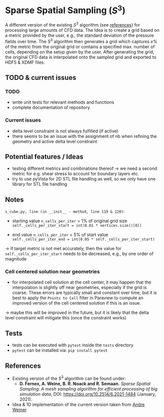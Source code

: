 # Sparse Spatial Sampling ($S^3$)
A different version of the existing $S^3$ algorithm (see [references](#References)) for processing large amounts of CFD data. 
The Idea is to create a grid based on a metric provided by the user, e.g., the standard deviation of the pressure fields 
over time. The $S^3$ algorithm then generates a grid which captures *x%* of the metric from the original grid or contains
a specified max. number of cells, depending on the setup given by the user. After generating the grid, the original CFD 
data is interpolated onto the sampled grid and exported to HDF5 & XDMF files.

## TODO & current issues
### TODO
- write unit tests for relevant methods and functions
- complete documentation of repository

### Current issues
- delta level constraint is not always fulfilled (if active)
- there seems to be an issue with the assignment of nb when refining the geometry and active delta level constraint

## Potential features / Ideas
- testing different metrics and combinations thereof -> we need a second metric for e.g. shear stress to account
for boundary layers etc.
- try to use pyVista for 2D STL file handling as well, so we only have one library for STL file handling

## Notes
`s_cube.py, line (in __init__ - method, line 119 & 120)`:  
- starting value `n_cells_per_iter` = 1% of original grid size  
`self._cells_per_iter_start = int(0.01 * vertices.size()[0])`


- end value `n_cells_per_iter` = 5% of start value 
`self._cells_per_iter_end = int(0.05 * self._cells_per_iter_start)`

-> if target metric is not met accurately, then the value for `self._cells_per_iter_start` needs to be decreased, e.g.,
by one order of magnitude

### Cell centered solution near geometries
- for interpolated cell solution at the cell center, it may happen that the interpolation is slightly off near geometries, 
especially if the grid is coarse. These errors are typically small and constant over time, 
but it is best to apply the `Points to Cell` filter in Paraview to compute an improved version of the cell centered solution 
if this is an issue.

-> maybe this will be improved in the future, but it is likely that the delta level constraint will mitigate this 
(once the constraint works)

## Tests
- tests can be executed with `pytest` inside the `tests` directory
- `pytest` can be installed via: `pip install pytest`

## References
- Existing version of the $S^3$ algorithm can be found under: 
  - **D. Fernex, A. Weine, B. R. Noack and R. Semaan.** *Sparse Spatial Sampling: A mesh sampling algorithm for efficient 
  processing of big simulation data*, DOI: https://doi.org/10.2514/6.2021-1484 (January, 2021).
- Idea & 1D implementation of the current version taken from [Andre Weiner](https://github.com/AndreWeiner)
